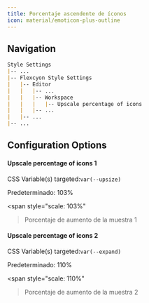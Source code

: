 ```yaml
---
title: Porcentaje ascendente de íconos
icon: material/emoticon-plus-outline
---
```


## Navigation

```md
Style Settings
|-- ...
|-- Flexcyon Style Settings
|   |-- Editor
|   |   |-- ...
|   |   |-- Workspace
|   |   |   |-- Upscale percentage of icons
|   |   |-- ...
|   |-- ...
|-- ...
```

## Configuration Options

#### Upscale percentage of icons 1

CSS Variable(s) targeted:`var(--upsize)`

Predeterminado: 103%

<span style="scale: 103%"
>Porcentaje de aumento de la muestra 1</span>

#### Upscale percentage of icons 2

CSS Variable(s) targeted:`var(--expand)`

Predeterminado: 110%

<span style="scale: 110%"
>Porcentaje de aumento de la muestra 2</span>
